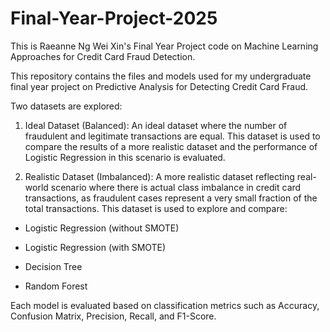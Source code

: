 # Final-Year-Project-2025
This is Raeanne Ng Wei Xin's Final Year Project code on Machine Learning Approaches for Credit Card Fraud Detection.

This repository contains the files and models used for my undergraduate final year project on Predictive Analysis for Detecting Credit Card Fraud.

Two datasets are explored:

1. Ideal Dataset (Balanced):
An ideal dataset where the number of fraudulent and legitimate transactions are equal. This dataset is used to compare the results of a more realistic dataset and the performance of Logistic Regression in this scenario is evaluated.

2. Realistic Dataset (Imbalanced):
A more realistic dataset reflecting real-world scenario where there is actual class imbalance in credit card transactions, as fraudulent cases represent a very small fraction of the total transactions. This dataset is used to explore and compare:

- Logistic Regression (without SMOTE)

- Logistic Regression (with SMOTE)

- Decision Tree

- Random Forest

Each model is evaluated based on classification metrics such as Accuracy, Confusion Matrix, Precision, Recall, and F1-Score.
